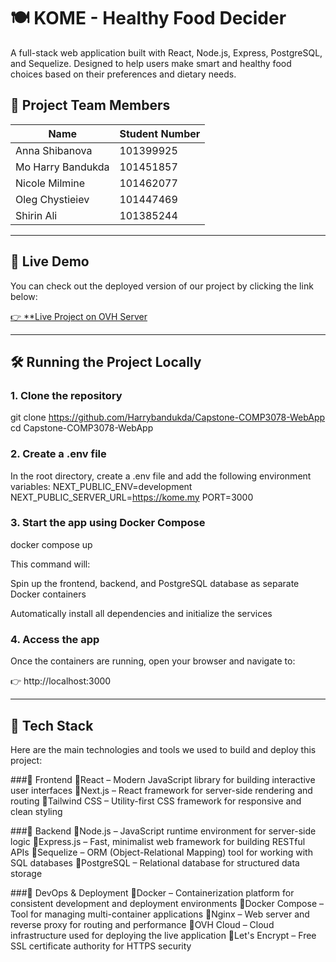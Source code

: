 # 🍽️ **KOME - Healthy Food Decider**

A full-stack web application built with React, Node.js, Express, PostgreSQL, and Sequelize. Designed to help users make smart and healthy food choices based on their preferences and dietary needs.

## 👥 **Project Team Members**

| **Name**          | **Student Number** |
|-------------------|--------------------|
| Anna Shibanova    | 101399925          |
| Mo Harry Bandukda | 101451857          |
| Nicole Milmine    | 101462077          |
| Oleg Chystieiev   | 101447469          |
| Shirin Ali        | 101385244          |
---

## 🚀 **Live Demo**
You can check out the deployed version of our project by clicking the link below:

[👉 **Live Project on OVH Server](https://kome.my/)

---
## 🛠️ **Running the Project Locally**

### 1. Clone the repository
git clone 
https://github.com/Harrybandukda/Capstone-COMP3078-WebApp
cd Capstone-COMP3078-WebApp

### 2. Create a .env file
In the root directory, create a .env file and add the following environment variables:
NEXT_PUBLIC_ENV=development
NEXT_PUBLIC_SERVER_URL=https://kome.my
PORT=3000

### 3. Start the app using Docker Compose
docker compose up

This command will:

Spin up the frontend, backend, and PostgreSQL database as separate Docker containers

Automatically install all dependencies and initialize the services

### 4. Access the app
Once the containers are running, open your browser and navigate to:

👉 http://localhost:3000

---

## 🧰 **Tech Stack**
Here are the main technologies and tools we used to build and deploy this project:

###🔹 Frontend
🔹React – Modern JavaScript library for building interactive user interfaces
🔹Next.js – React framework for server-side rendering and routing
🔹Tailwind CSS – Utility-first CSS framework for responsive and clean styling

###🔹 Backend
🔹Node.js – JavaScript runtime environment for server-side logic
🔹Express.js – Fast, minimalist web framework for building RESTful APIs
🔹Sequelize – ORM (Object-Relational Mapping) tool for working with SQL databases
🔹PostgreSQL – Relational database for structured data storage

###🔹 DevOps & Deployment
🔹Docker – Containerization platform for consistent development and deployment environments
🔹Docker Compose – Tool for managing multi-container applications
🔹Nginx – Web server and reverse proxy for routing and performance
🔹OVH Cloud – Cloud infrastructure used for deploying the live application
🔹Let's Encrypt – Free SSL certificate authority for HTTPS security

